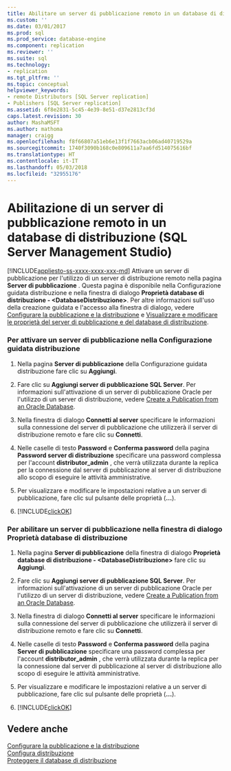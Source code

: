 ```yaml
---
title: Abilitare un server di pubblicazione remoto in un database di distribuzione (SQL Server Management Studio) | Microsoft Docs
ms.custom: ''
ms.date: 03/01/2017
ms.prod: sql
ms.prod_service: database-engine
ms.component: replication
ms.reviewer: ''
ms.suite: sql
ms.technology:
- replication
ms.tgt_pltfrm: ''
ms.topic: conceptual
helpviewer_keywords:
- remote Distributors [SQL Server replication]
- Publishers [SQL Server replication]
ms.assetid: 6f8e2831-5c45-4e39-8e51-d37e2813cf3d
caps.latest.revision: 30
author: MashaMSFT
ms.author: mathoma
manager: craigg
ms.openlocfilehash: f8f66807a51eb6e13f1f7663acb06ad40719529a
ms.sourcegitcommit: 1740f3090b168c0e809611a7aa6fd514075616bf
ms.translationtype: HT
ms.contentlocale: it-IT
ms.lasthandoff: 05/03/2018
ms.locfileid: "32955176"
---
```

# <a name="enable-a-remote-publisher-at-a-distributor-sql-server-management-studio"></a>Abilitazione di un server di pubblicazione remoto in un database di distribuzione (SQL Server Management Studio)
[!INCLUDE[appliesto-ss-xxxx-xxxx-xxx-md](../../includes/appliesto-ss-xxxx-xxxx-xxx-md.md)]
  Attivare un server di pubblicazione per l'utilizzo di un server di distribuzione remoto nella pagina **Server di pubblicazione** . Questa pagina è disponibile nella Configurazione guidata distribuzione e nella finestra di dialogo **Proprietà database di distribuzione - \<DatabaseDistribuzione>**. Per altre informazioni sull'uso della creazione guidata e l'accesso alla finestra di dialogo, vedere [Configurare la pubblicazione e la distribuzione](../../relational-databases/replication/configure-publishing-and-distribution.md) e [Visualizzare e modificare le proprietà del server di pubblicazione e del database di distribuzione](../../relational-databases/replication/view-and-modify-distributor-and-publisher-properties.md).  
  
### <a name="to-enable-a-publisher-in-the-configure-distribution-wizard"></a>Per attivare un server di pubblicazione nella Configurazione guidata distribuzione  
  
1.  Nella pagina **Server di pubblicazione** della Configurazione guidata distribuzione fare clic su **Aggiungi**.  
  
2.  Fare clic su **Aggiungi server di pubblicazione SQL Server**. Per informazioni sull'attivazione di un server di pubblicazione Oracle per l'utilizzo di un server di distribuzione, vedere [Create a Publication from an Oracle Database](../../relational-databases/replication/publish/create-a-publication-from-an-oracle-database.md).  
  
3.  Nella finestra di dialogo **Connetti al server** specificare le informazioni sulla connessione del server di pubblicazione che utilizzerà il server di distribuzione remoto e fare clic su **Connetti**.  
  
4.  Nelle caselle di testo **Password** e **Conferma password** della pagina **Password server di distribuzione** specificare una password complessa per l'account **distributor_admin** , che verrà utilizzata durante la replica per la connessione dal server di pubblicazione al server di distribuzione allo scopo di eseguire le attività amministrative.  
  
5.  Per visualizzare e modificare le impostazioni relative a un server di pubblicazione, fare clic sul pulsante delle proprietà (**…**).  
  
6.  [!INCLUDE[clickOK](../../includes/clickok-md.md)]  
  
### <a name="to-enable-a-publisher-in-the-distributor-properties-dialog-box"></a>Per abilitare un server di pubblicazione nella finestra di dialogo Proprietà database di distribuzione  
  
1.  Nella pagina **Server di pubblicazione** della finestra di dialogo **Proprietà database di distribuzione - \<DatabaseDistribuzione>** fare clic su **Aggiungi**.  
  
2.  Fare clic su **Aggiungi server di pubblicazione SQL Server**. Per informazioni sull'attivazione di un server di pubblicazione Oracle per l'utilizzo di un server di distribuzione, vedere [Create a Publication from an Oracle Database](../../relational-databases/replication/publish/create-a-publication-from-an-oracle-database.md).  
  
3.  Nella finestra di dialogo **Connetti al server** specificare le informazioni sulla connessione del server di pubblicazione che utilizzerà il server di distribuzione remoto e fare clic su **Connetti**.  
  
4.  Nelle caselle di testo **Password** e **Conferma password** della pagina **Server di pubblicazione** specificare una password complessa per l'account **distributor_admin** , che verrà utilizzata durante la replica per la connessione dal server di pubblicazione al server di distribuzione allo scopo di eseguire le attività amministrative.  
  
5.  Per visualizzare e modificare le impostazioni relative a un server di pubblicazione, fare clic sul pulsante delle proprietà (**…**).  
  
6.  [!INCLUDE[clickOK](../../includes/clickok-md.md)]  
  
## <a name="see-also"></a>Vedere anche  
 [Configurare la pubblicazione e la distribuzione](../../relational-databases/replication/configure-publishing-and-distribution.md)   
 [Configura distribuzione](../../relational-databases/replication/configure-distribution.md)   
 [Proteggere il database di distribuzione](../../relational-databases/replication/security/secure-the-distributor.md)  
  
  
